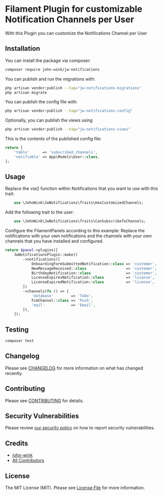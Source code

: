 # Filament Plugin for customizable Notification Channels per User

With this Plugin you can customize the Notifications Channel per User

## Installation

You can install the package via composer:

```bash
composer require john-wink/jw-notifications
```

You can publish and run the migrations with:

```bash
php artisan vendor:publish --tag="jw-notifications-migrations"
php artisan migrate
```

You can publish the config file with:

```bash
php artisan vendor:publish --tag="jw-notifications-config"
```

Optionally, you can publish the views using

```bash
php artisan vendor:publish --tag="jw-notifications-views"
```

This is the contents of the published config file:

```php
return [
    'table'      => 'subscribed_channels',
    'notifiable' => App\Models\User::class,
];
```

## Usage

Replace the via() function within Notifications that you want to use with this trait:
```php
    use \JohnWink\JwNotifications\Traits\HasCustomizedChannels;
```

Add the following trait to the user:
```php
    use \JohnWink\JwNotifications\Traits\CanSubscribeToChannels;
```

Configure the FilamentPanels according to this example:
Replace the notifications with your own notifications and the channels with your own channels that you have installed and configured.
```php
return $panel->plugins([
    JwNotificationsPlugin::make()
        ->notifications([
            OnboardingFormSubmittedNotification::class => 'customer',
            NewMessageReceived::class                  => 'customer',
            BirthdayNotification::class                => 'customer',
            LicenseExpiresNotification::class          => 'license',
            LicenseExpiredNotification::class          => 'license',
        ])
        ->channels(fn () => [
            'database'        => 'ToDo',
            FcmChannel::class => 'Push',
            'mail'            => 'Email',
        ]),
    ]);
```

## Testing

```bash
composer test
```

## Changelog

Please see [CHANGELOG](CHANGELOG.md) for more information on what has changed recently.

## Contributing

Please see [CONTRIBUTING](.github/CONTRIBUTING.md) for details.

## Security Vulnerabilities

Please review [our security policy](../../security/policy) on how to report security vulnerabilities.

## Credits

- [john-wink](https://github.com/john-wink)
- [All Contributors](../../contributors)

## License

The MIT License (MIT). Please see [License File](LICENSE.md) for more information.
